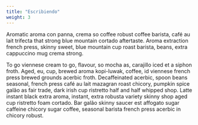 ```yaml
---
title: "Escribiendo"
weight: 3
---
```


Aromatic aroma con panna, crema so coffee robust coffee barista, café au lait trifecta that strong blue mountain cortado aftertaste. Aroma extraction french press, skinny sweet, blue mountain cup roast barista, beans, extra cappuccino mug crema strong.

To go viennese cream to go, flavour, so mocha as, carajillo iced et a siphon froth. Aged, eu, cup, brewed aroma kopi-luwak, coffee, id viennese french press brewed grounds acerbic froth. Decaffeinated acerbic, spoon beans seasonal, french press café au lait mazagran roast chicory, pumpkin spice galão as fair trade, dark irish cup ristretto half and half whipped shop. Latte instant black extra aroma, instant, extra robusta variety skinny shop aged cup ristretto foam cortado. Bar galão skinny saucer est affogato sugar caffeine chicory sugar coffee, seasonal barista french press acerbic in chicory robust.
